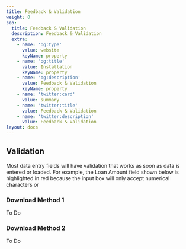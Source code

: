 ```yaml
---
title: Feedback & Validation
weight: 0
seo:
  title: Feedback & Validation
  description: Feedback & Validation
  extra:
    - name: 'og:type'
      value: website
      keyName: property
    - name: 'og:title'
      value: Installation
      keyName: property
    - name: 'og:description'
      value: Feedback & Validation
      keyName: property
    - name: 'twitter:card'
      value: summary
    - name: 'twitter:title'
      value: Feedback & Validation
    - name: 'twitter:description'
      value: Feedback & Validation
layout: docs
---
```

## Validation

Most data entry fields will have validation that works as soon as data is entered or loaded. For example, the Loan Amount field shown below is highlighted in red because the input box will only accept numerical characters or 

### Download Method 1

To Do

### Download Method 2

To Do
